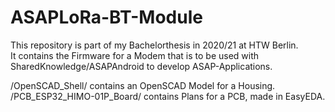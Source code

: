 # ASAPLoRa-BT-Module

This repository is part of my Bachelorthesis in 2020/21 at HTW Berlin.  
It contains the Firmware for a Modem that is to be used with SharedKnowledge/ASAPAndroid to develop ASAP-Applications.

/OpenSCAD_Shell/ contains an OpenSCAD Model for a Housing.  
/PCB_ESP32_HIMO-01P_Board/ contains Plans for a PCB, made in EasyEDA.
